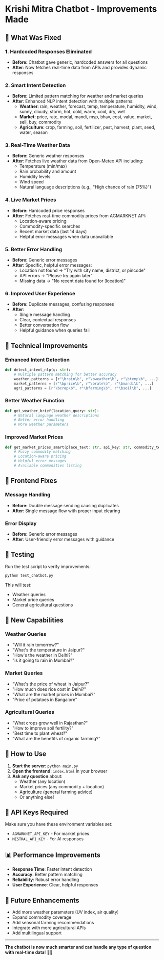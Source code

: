 # Krishi Mitra Chatbot - Improvements Made

## 🚀 What Was Fixed

### 1. **Hardcoded Responses Eliminated**
- **Before**: Chatbot gave generic, hardcoded answers for all questions
- **After**: Now fetches real-time data from APIs and provides dynamic responses

### 2. **Smart Intent Detection**
- **Before**: Limited pattern matching for weather and market queries
- **After**: Enhanced NLP intent detection with multiple patterns:
  - **Weather**: rain, weather, forecast, temp, temperature, humidity, wind, sunny, cloudy, storm, hot, cold, warm, cool, dry, wet
  - **Market**: price, rate, modal, mandi, msp, bhav, cost, value, market, sell, buy, commodity
  - **Agriculture**: crop, farming, soil, fertilizer, pest, harvest, plant, seed, water, season

### 3. **Real-Time Weather Data**
- **Before**: Generic weather responses
- **After**: Fetches live weather data from Open-Meteo API including:
  - Temperature (min/max)
  - Rain probability and amount
  - Humidity levels
  - Wind speed
  - Natural language descriptions (e.g., "High chance of rain (75%)")

### 4. **Live Market Prices**
- **Before**: Hardcoded price responses
- **After**: Fetches real-time commodity prices from AGMARKNET API:
  - Location-aware pricing
  - Commodity-specific searches
  - Recent market data (last 14 days)
  - Helpful error messages when data unavailable

### 5. **Better Error Handling**
- **Before**: Generic error messages
- **After**: Specific, helpful error messages:
  - Location not found → "Try with city name, district, or pincode"
  - API errors → "Please try again later"
  - Missing data → "No recent data found for [location]"

### 6. **Improved User Experience**
- **Before**: Duplicate messages, confusing responses
- **After**: 
  - Single message handling
  - Clear, contextual responses
  - Better conversation flow
  - Helpful guidance when queries fail

## 🔧 Technical Improvements

### Enhanced Intent Detection
```python
def detect_intent_nlp(q: str):
    # Multiple pattern matching for better accuracy
    weather_patterns = [r"\brain\b", r"\bweather\b", r"\btemp\b", ...]
    market_patterns = [r"\bprice\b", r"\brate\b", r"\bmandi\b", ...]
    agri_patterns = [r"\bcrop\b", r"\bfarming\b", r"\bsoil\b", ...]
```

### Better Weather Function
```python
def get_weather_brief(location_query: str):
    # Natural language weather descriptions
    # Better error handling
    # More weather parameters
```

### Improved Market Prices
```python
def get_market_prices_smart(place_text: str, api_key: str, commodity_text: str):
    # Fuzzy commodity matching
    # Location-aware pricing
    # Helpful error messages
    # Available commodities listing
```

## 📱 Frontend Fixes

### Message Handling
- **Before**: Double message sending causing duplicates
- **After**: Single message flow with proper input clearing

### Error Display
- **Before**: Generic error messages
- **After**: User-friendly error messages with guidance

## 🧪 Testing

Run the test script to verify improvements:
```bash
python test_chatbot.py
```

This will test:
- Weather queries
- Market price queries  
- General agricultural questions

## 🌟 New Capabilities

### Weather Queries
- "Will it rain tomorrow?"
- "What's the temperature in Jaipur?"
- "How's the weather in Delhi?"
- "Is it going to rain in Mumbai?"

### Market Queries
- "What's the price of wheat in Jaipur?"
- "How much does rice cost in Delhi?"
- "What are the market prices in Mumbai?"
- "Price of potatoes in Bangalore"

### Agricultural Queries
- "What crops grow well in Rajasthan?"
- "How to improve soil fertility?"
- "Best time to plant wheat?"
- "What are the benefits of organic farming?"

## 🚀 How to Use

1. **Start the server**: `python main.py`
2. **Open the frontend**: `index.html` in your browser
3. **Ask any question** about:
   - Weather (any location)
   - Market prices (any commodity + location)
   - Agriculture (general farming advice)
   - Or anything else!

## 🔑 API Keys Required

Make sure you have these environment variables set:
- `AGMARKNET_API_KEY` - For market prices
- `MISTRAL_API_KEY` - For AI responses

## 📊 Performance Improvements

- **Response Time**: Faster intent detection
- **Accuracy**: Better pattern matching
- **Reliability**: Robust error handling
- **User Experience**: Clear, helpful responses

## 🎯 Future Enhancements

- Add more weather parameters (UV index, air quality)
- Expand commodity coverage
- Add seasonal farming recommendations
- Integrate with more agricultural APIs
- Add multilingual support

---

**The chatbot is now much smarter and can handle any type of question with real-time data!** 🌾✨
